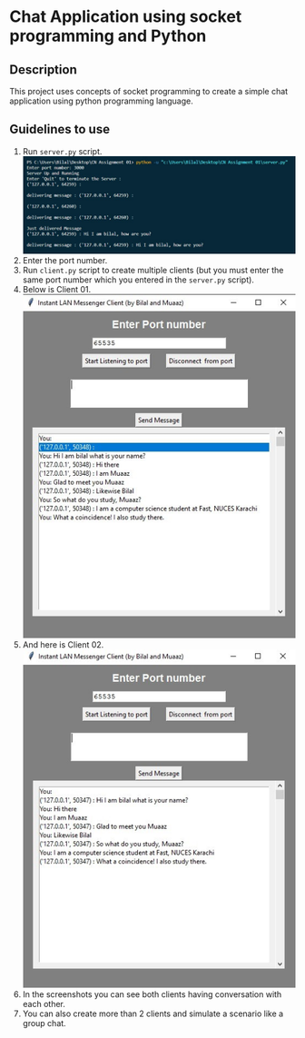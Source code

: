 # Chat Application using socket programming and Python

## Description
This project uses concepts of socket programming to create a simple chat application using python programming language.
## Guidelines to use
1. Run `server.py` script.
   ![server.py](Screenshots/server.jpg)
2. Enter the port number.
3. Run `client.py` script to create multiple clients (but you must enter the same port number which you entered in the `server.py` script).
4. Below is Client 01.
    ![client1](Screenshots/Client%201.jpg)
5. And here is Client 02.
    ![client1](Screenshots/Client%202.jpg)
6. In the screenshots you can see both clients having conversation with each other.
7. You can also create more than 2 clients and simulate a scenario like a group chat.
   